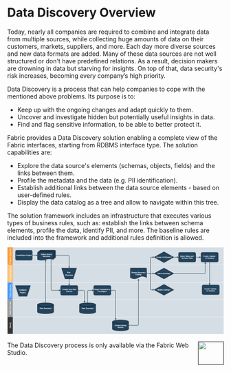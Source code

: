# Data Discovery Overview

<web>

Today, nearly all companies are required to combine and integrate data from multiple sources, while collecting huge amounts of data on their customers, markets, suppliers, and more. Each day more diverse sources and new data formats are added. Many of these data sources are not well structured or don't have predefined relations. As a result, decision makers are drowning in data but starving for insights. On top of that, data security's risk increases, becoming every company’s high priority. 

Data Discovery is a process that can help companies to cope with the mentioned above problems. Its purpose is to:

* Keep up with the ongoing changes and adapt quickly to them.
* Uncover and investigate hidden but potentially useful insights in data.
* Find and flag sensitive information, to be able to better protect it.

Fabric provides a Data Discovery solution enabling a complete view of the Fabric interfaces, starting from RDBMS interface type. The solution capabilities are:

* Explore the data source's elements (schemas, objects, fields) and the links between them.
* Profile the metadata and the data (e.g. PII identification).
* Establish additional links between the data source elements - based on user-defined rules.
* Display the data catalog as a tree and allow to navigate within this tree.

The solution framework includes an infrastructure that executes various types of business rules, such as: establish the links between schema elements, profile the data, identify PII, and more. The baseline rules are included into the framework and additional rules definition is allowed.



![](images/DiscoveryE2E.png)



[<img align="right" width="60" height="54" src="/articles/images/Next.png">]() 

</web>

<studio>

The Data Discovery process is only available via the Fabric Web Studio.

</studio>
